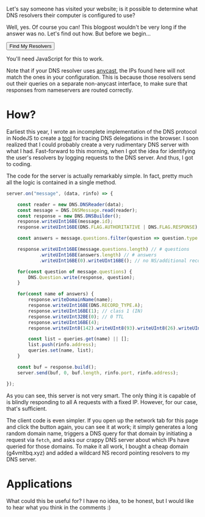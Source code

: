 Let's say someone has visited your website; is it possible to determine what DNS resolvers their computer is configured to use?

Well, yes. Of course you can! This blogpost wouldn't be very long if the answer was no. Let's find out how. But before we begin...

<button id="button">Find My Resolvers</button>

<noscript>You'll need JavaScript for this to work.</noscript>

<div id="resolvers">
</div>

Note that if your DNS resolver uses [anycast](https://en.wikipedia.org/wiki/Anycast), the IPs found here will not match the ones in your configuration. This is because those resolvers send out their queries on a separate non-anycast interface, to make sure that responses from nameservers are routed correctly. 

<script>

const randomid = () => {
    let str = "";
    for(let i = 0; i < 32; i++) {
        str += "abcdefghijklmnopqrstuvwxyz"[Math.floor(Math.random()*26)];
    }
    return str; 
};

const resolvers = document.getElementById("resolvers");

document.getElementById("button").addEventListener("click", async event => {
    
    resolvers.replaceChildren();
    const set = new Set();
    event.target.disabled = true;

    // keep track of # of requests since a new resolver was discovered
    let i = 0;

    while(true) {

        // trigger a DNS query to our server
        const name = `${randomid()}.g4vmltbq.xyz.`
        await fetch(`http://${name}/`);
        
        i++;

        // retrieve who did it
        const resp = await (await fetch(`https://apis.bithole.dev/dns-query-addrs?name=${encodeURIComponent(name)}`)).json();
        for(const addr of resp) {
            if(set.has(addr)) continue;
            i = 0;
            set.add(addr);
            const span = document.createElement("span");
            span.textContent = addr;
            resolvers.append(span);
        }

        // stop if we've made 5 requests and no new resolvers found
        if(i == 10) {
            break;
        }

    }

    event.target.disabled = false;

});


</script>

# How?

Earliest this year, I wrote an incomplete implementation of the DNS protocol in NodeJS to create a [tool](https://bithole.dev/tools/dns/) for tracing DNS delegations in the browser. I soon realized that I could probably create a very rudimentary DNS server with what I had. Fast-forward to this morning, when I got the idea for identifying the user's resolvers by logging requests to the DNS server. And thus, I got to coding.

The code for the server is actually remarkably simple. In fact, pretty much all the logic is contained in a single method.

```js
server.on("message", (data, rinfo) => {

    const reader = new DNS.DNSReader(data);
    const message = DNS.DNSMessage.read(reader);
    const response = new DNS.DNSBuilder();
    response.writeUInt16BE(message.id);
    response.writeUInt16BE(DNS.FLAG.AUTHORITATIVE | DNS.FLAG.RESPONSE);

    const answers = message.questions.filter(question => question.type == DNS.RECORD_TYPE.A).map(question => question.domain);

    response.writeUInt16BE(message.questions.length) // # questions
            .writeUInt16BE(answers.length) // # answers
            .writeUInt16BE(0).writeUInt16BE(); // no NS/additional records

    for(const question of message.questions) {
        DNS.Question.write(response, question);
    }

    for(const name of answers) {
        response.writeDomainName(name);
        response.writeUInt16BE(DNS.RECORD_TYPE.A);
        response.writeUInt16BE(1); // class 1 (IN)
        response.writeUInt32BE(0); // 0 TTL
        response.writeUInt16BE(4);
        response.writeUInt8(142).writeUInt8(93).writeUInt8(26).writeUInt8(121);

        const list = queries.get(name) || [];
        list.push(rinfo.address);
        queries.set(name, list);
    }

    const buf = response.build();
    server.send(buf, 0, buf.length, rinfo.port, rinfo.address);

});
```

As you can see, this server is not very smart. The only thing it is capable of is blindly responding to all A requests with a fixed IP. However, for our case, that's sufficient.

The client code is even simpler. If you open up the network tab for this page and click the button again, you can see it at work; it simply generates a long random domain name, triggers a DNS query for that domain by initiating a request via `fetch`, and asks our crappy DNS server about which IPs have queried for those domains. To make it all work, I bought a cheap domain (g4vmltbq.xyz) and added a wildcard NS record pointing resolvers to my DNS server.

# Applications

What could this be useful for? I have no idea, to be honest, but I would like to hear what you think in the comments :)
